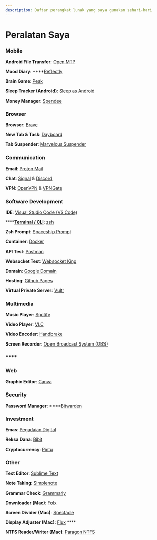 ```yaml
---
description: Daftar perangkat lunak yang saya gunakan sehari-hari
---
```


# Peralatan Saya

### **Mobile**

**Android File Transfer**: [Open MTP](https://openmtp.ganeshrvel.com/)

**Mood Diary**: ****[Reflectly](https://reflectly.app/)

**Brain Game**: [Peak](https://www.peak.net/)

**Sleep Tracker \(Android\)**: [Sleep as Android](https://sleep.urbandroid.org/)

**Money Manager**: [Spendee](https://www.spendee.com/)



### Browser

**Browser**: [Brave](https://brave.com/)

**New Tab & Task**: [Dayboard](https://dayboard.co/) 

**Tab Suspender**: [Marvelous Suspender](https://chrome.google.com/webstore/detail/the-marvellous-suspender/noogafoofpebimajpfpamcfhoaifemoa?hl=en)



### Communication

**Email**: [Proton Mail](https://protonmail.com/)

**Chat**: [Signal](https://signal.org/) & [Discord](https://discord.com/)

**VPN**: [OpenVPN](https://openvpn.net/) & [VPNGate](https://www.vpngate.net/en/)



### Software Development

**IDE**: [Visual Studio Code \(VS Code\)](https://code.visualstudio.com/)

\*\*\*\*[**Terminal / CLI**](https://ohmyz.sh/): [zsh](https://ohmyz.sh/)

**Zsh Prompt**: [Spaceship Promp](https://github.com/denysdovhan/spaceship-prompt)t

**Container**: [Docker](https://www.docker.com/)

**API Test**: [Postman](https://www.postman.com/)

**Websocket Test**: [Websocket King](https://websocketking.com/)

**Domain**: [Google Domain](https://domains.google.com/)

**Hosting**: [Github Pages](https://pages.github.com/)

**Virtual Private Server**: [Vultr](https://www.vultr.com/)



### Multimedia

**Music Player**: [Spotify](https://www.spotify.com/us/)

**Video Player**: [VLC](https://www.videolan.org/vlc/index.html)

**Video Encoder**: [Handbrake](https://handbrake.fr/)

**Screen Recorder**: [Open Broadcast System \(OBS\)](https://obsproject.com/)

### \*\*\*\*

### **Web**

**Graphic Editor**: [Canva](https://www.canva.com/)



### **Security**

**Password Manager**: ****[Bitwarden](https://bitwarden.com/)



### Investment

**Emas**: [Pegadaian Digital](https://digital.pegadaian.co.id/)

**Reksa** **Dana**: [Bibit](https://bibit.id/)

**Cryptocurrency**: [Pintu](https://pintu.co.id/)



### **Other**

**Text Editor**: [Sublime Text](https://www.sublimetext.com/)

**Note Taking**: [Simplenote](https://simplenote.com/)

**Grammar Check**: [Grammarly](https://grammarly.com/)

**Downloader** **\(Mac\)**: [Folx](https://mac.eltima.com/download-manager.html) 

**Screen Divider \(Mac\)**: [Spectacle](https://www.spectacleapp.com/)

**Display Adjuster \(Mac\)**: [Flux](https://justgetflux.com/) ****

**NTFS Reader/Writer \(Mac\)**: [Paragon NTFS](https://www.paragon-software.com/home/ntfs-mac/)




